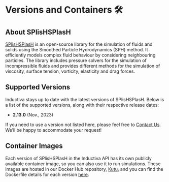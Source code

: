 # Versions and Containers 🛠️

## About SPlisHSPlasH
[SPlisHSPlasH](https://splishsplash.physics-simulation.org) is an open-source library for the simulation of fluids and solids using the Smoothed Particle Hydrodynamics (SPH) method. It efficiently models complex fluid behaviour by considering neighbouring particles. The library includes pressure solvers for the simulation of incompressible fluids and provides different methods for the simulation of viscosity, surface tension, vorticity, elasticity and drag forces.

## Supported Versions
Inductiva stays up to date with the latest versions of SPlisHSPlasH. Below is a list of the supported versions, along with their respective release dates:

- **2.13.0** (Nov., 2023) 

If you need to use a version not listed here, please feel free to [Contact Us](mailto:support@inductiva.ai).
We’ll be happy to accommodate your request!

## Container Images
Each version of SPlisHSPlasH in the Inductiva API has its own publicly available container image, 
so you can also use it to run simulations. These images are hosted in our Docker Hub repository, 
[Kutu](https://hub.docker.com/r/inductiva/kutu/tags?name=splishsplash), and you can find the 
Dockerfile details for each version [here](https://github.com/inductiva/kutu/tree/main/simulators/splishsplash).